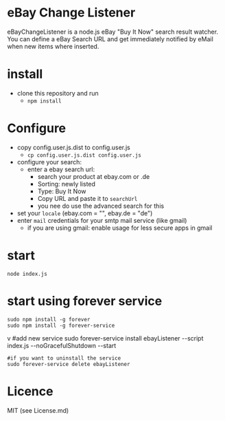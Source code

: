 # eBay Change Listener
eBayChangeListener is a node.js eBay "Buy It Now" search result watcher.
You can define a eBay Search URL and get immediately notified by eMail when new items where inserted.


# install
* clone this repository and run
  * `npm install`

# Configure
* copy config.user.js.dist to config.user.js
  * `cp config.user.js.dist config.user.js`
* configure your search:
  * enter a ebay search url:
    * search your product at ebay.com or .de
    * Sorting: newly listed
    * Type: Buy It Now
    * Copy URL and paste it to `searchUrl`
    * you nee do use the advanced search for this
* set your `locale` (ebay.com = "", ebay.de = "de")
* enter `mail` credentials for your smtp mail service (like gmail)
  * if you are using gmail: enable usage for less secure apps in gmail


# start

    node index.js

# start using forever service

    sudo npm install -g forever
    sudo npm install -g forever-service
v
    #add new service
    sudo forever-service install ebayListener --script index.js --noGracefulShutdown --start

    #if you want to uninstall the service
    sudo forever-service delete ebayListener

# Licence
MIT (see License.md)

